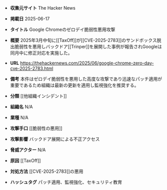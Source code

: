 - **収集元サイト**
The Hacker News

- **掲載日**
2025-06-17

- **タイトル**
Google Chromeのゼロデイ脆弱性悪用攻撃

- **概要**
2025年3月中旬に[[TaxOff]]が[[CVE-2025-2783]]のサンドボックス脱出脆弱性を悪用しバックドア[[Trinper]]を展開した事例が報告されGoogleは同月中に修正対応を実施した。

- **URL**
https://thehackernews.com/2025/06/google-chrome-zero-day-cve-2025-2783.html

- **備考**
本件はゼロデイ脆弱性を悪用した高度な攻撃であり迅速なパッチ適用が重要であるため組織は最新の更新を適用し監視強化を推奨する。

- **分類**
[[他組織インシデント]]

- **組織名**
N/A

- **業種**
N/A

- **攻撃手口**
[[脆弱性の悪用]]

- **攻撃影響**
バックドア展開による不正アクセス

- **脅威アクター**
N/A

- **原因**
[[TaxOff]]

- **対処方法**
[[CVE-2025-2783]]の悪用

- **ハッシュタグ**
パッチ適用、監視強化、セキュリティ教育
